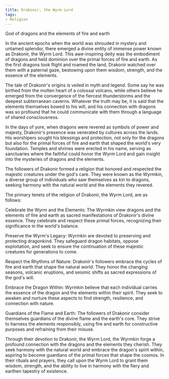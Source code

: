 ```yaml
---
title: Drakonir, the Wyrm Lord
tags:
- Religion
---
```

God of dragons and the elements of fire and earth

In the ancient epochs when the world was shrouded in mystery and untamed splendor, there emerged a divine entity of immense power known as Drakonir, the Wyrm Lord. This awe-inspiring deity was the embodiment of dragons and held dominion over the primal forces of fire and earth. As the first dragons took flight and roamed the land, Drakonir watched over them with a paternal gaze, bestowing upon them wisdom, strength, and the essence of the elements.

The tale of Drakonir's origins is veiled in myth and legend. Some say he was birthed from the molten heart of a colossal volcano, while others believe he emerged from the convergence of the fiercest thunderstorms and the deepest subterranean caverns. Whatever the truth may be, it is said that the elements themselves bowed to his will, and his connection with dragons was so profound that he could communicate with them through a language of shared consciousness.

In the days of yore, when dragons were revered as symbols of power and majesty, Drakonir's presence was venerated by cultures across the lands. His worshipers sought his blessings and protection, not only for the dragons but also for the primal forces of fire and earth that shaped the world's very foundation. Temples and shrines were erected in his name, serving as sanctuaries where the faithful could honor the Wyrm Lord and gain insight into the mysteries of dragons and the elements.

The followers of Drakonir formed a religion that honored and respected the majestic creatures under the god's care. They were known as the Wyrmkin, a diverse group of individuals who saw themselves as kin to dragons, seeking harmony with the natural world and the elements they revered.

The primary tenets of the religion of Drakonir, the Wyrm Lord, are as follows:

Celebrate the Wyrm and the Elements: The Wyrmkin view dragons and the elements of fire and earth as sacred manifestations of Drakonir's divine essence. They celebrate and respect these primal forces, recognizing their significance in the world's balance.

Preserve the Wyrm's Legacy: Wyrmkin are devoted to preserving and protecting dragonkind. They safeguard dragon habitats, oppose exploitation, and seek to ensure the continuation of these majestic creatures for generations to come.

Respect the Rhythms of Nature: Drakonir's followers embrace the cycles of fire and earth that shape the natural world. They honor the changing seasons, volcanic eruptions, and seismic shifts as sacred expressions of the god's will.

Embrace the Dragon Within: Wyrmkin believe that each individual carries the essence of the dragon and the elements within their spirit. They seek to awaken and nurture these aspects to find strength, resilience, and connection with nature.

Guardians of the Flame and Earth: The followers of Drakonir consider themselves guardians of the divine flame and the earth's core. They strive to harness the elements responsibly, using fire and earth for constructive purposes and refraining from their misuse.

Through their devotion to Drakonir, the Wyrm Lord, the Wyrmkin forge a profound connection with the dragons and the elements they cherish. They seek harmony with the natural world and embrace the dragon's spirit within, aspiring to become guardians of the primal forces that shape the cosmos. In their rituals and prayers, they call upon the Wyrm Lord to grant them wisdom, strength, and the ability to live in harmony with the fiery and earthen tapestry of existence.